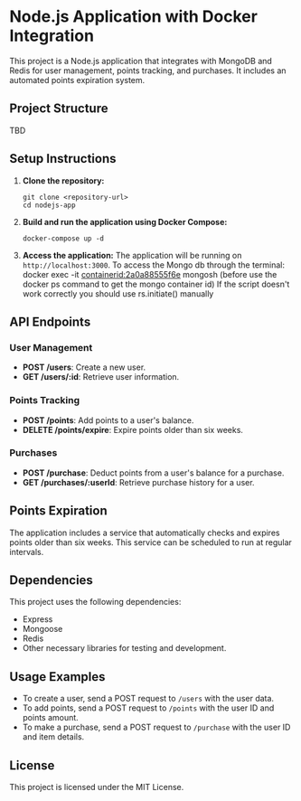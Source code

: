 # Node.js Application with Docker Integration

This project is a Node.js application that integrates with MongoDB and Redis for user management, points tracking, and purchases. It includes an automated points expiration system.

## Project Structure

TBD

## Setup Instructions

1. **Clone the repository:**

   ```
   git clone <repository-url>
   cd nodejs-app
   ```

2. **Build and run the application using Docker Compose:**

   ```
   docker-compose up -d
   ```

3. **Access the application:**
   The application will be running on `http://localhost:3000`.
   To access the Mongo db through the terminal: docker exec -it <containerid:2a0a88555f6e> mongosh (before use the docker ps command to get the mongo container id)
   If the script doesn't work correctly you should use rs.initiate() manually

## API Endpoints

### User Management

- **POST /users**: Create a new user.
- **GET /users/:id**: Retrieve user information.

### Points Tracking

- **POST /points**: Add points to a user's balance.
- **DELETE /points/expire**: Expire points older than six weeks.

### Purchases

- **POST /purchase**: Deduct points from a user's balance for a purchase.
- **GET /purchases/:userId**: Retrieve purchase history for a user.

## Points Expiration

The application includes a service that automatically checks and expires points older than six weeks. This service can be scheduled to run at regular intervals.

## Dependencies

This project uses the following dependencies:

- Express
- Mongoose
- Redis
- Other necessary libraries for testing and development.

## Usage Examples

- To create a user, send a POST request to `/users` with the user data.
- To add points, send a POST request to `/points` with the user ID and points amount.
- To make a purchase, send a POST request to `/purchase` with the user ID and item details.

## License

This project is licensed under the MIT License.
